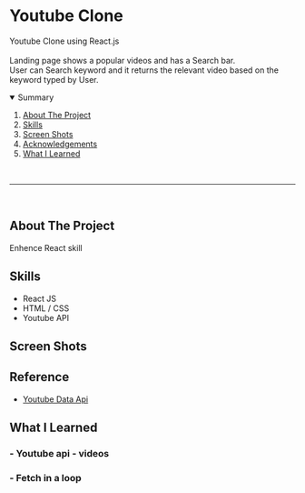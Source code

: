 # Youtube Clone 

Youtube Clone using React.js </br></br>
Landing page shows a popular videos and has a Search bar.</br>
User can Search keyword and it returns the relevant video based on the keyword typed by User.

<details open="open">
  <summary>Summary</summary>
  <ol>
    <li><a href="#about-the-project">About The Project</a></li>
    <li><a href="#skills">Skills</a></li>
    <li><a href="#screen-shots">Screen Shots</a></li>
    <li><a href="#acknowledgements">Acknowledgements</a></li>
    <li><a href="#what-i-learned">What I Learned</a></li>
  </ol>
</details>
</br>

---

</br>

## About The Project

Enhence React skill

## Skills

- React JS
- HTML / CSS
- Youtube API 

## Screen Shots

<!-- - Desktop</br>
  <img src="screen-shots/desktop.png" width="600">

- Mobile</br>
  <img src="screen-shots/mobile.png" width="300"> -->

<!-- ## Functions

- Popular List (Main page)
- Search List
- Play video -->

## Reference 

- [Youtube Data Api](https://developers.google.com/youtube/v3/getting-started?hl=ko)

## What I Learned


### - Youtube api - videos



### - Fetch in a loop

